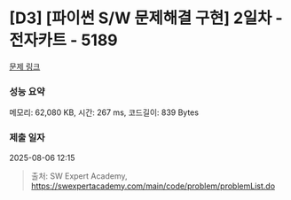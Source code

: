 # [D3] [파이썬 S/W 문제해결 구현] 2일차 - 전자카트 - 5189 

[문제 링크](https://swexpertacademy.com/main/code/problem/problemDetail.do?contestProbId=AWTtmmdKeD8DFAVT) 

### 성능 요약

메모리: 62,080 KB, 시간: 267 ms, 코드길이: 839 Bytes

### 제출 일자

2025-08-06 12:15



> 출처: SW Expert Academy, https://swexpertacademy.com/main/code/problem/problemList.do